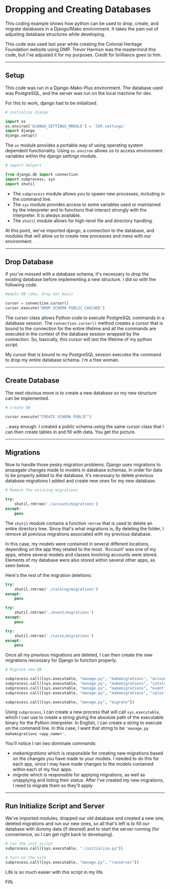 # Dropping and Creating Databases 

This coding example shows how python can be used to drop, create, and migrate databases in a Django/Mako environment. It takes the pain out of adjusting database structures 
while developing.

This code was used last year while creating the Colonial Heritage Foundation
website using DMP. Trevor Harmon was the mastermind this code, but I've 
adjusted it for my purposes. Credit for brilliance goes to him.

***

## Setup

This code was run in a Django-Mako-Plus environment. The database used was PostgreSQL, and the server was run on the local machine for dev. 

For this to work, django had to be initialized. 

```python
# initialize django

import os
os.environ['DJANGO_SETTINGS_MODULE'] = 'CHF.settings'
import django
django.setup()
```
The `os` module provides a portable way of using operating system dependent functionality. Using `os.environ` allows us to access environment variables within the django settings module.

```python
# import helpers

from django.db import connection
import subprocess, sys
import shutil

```
* The `subprocess` module allows you to spawn new processes, including in the command line.
* The `sys` module provides access to some variables used or maintained by the interpreter and to functions that interact strongly with the interpreter. It is always available.
* The `shutil` module allows for high-level file and directory handling. 

At this point, we've imported django, a connection to the database, and modules that will allow us to create new processes and mess with our environment. 

***

## Drop Database
If you've messed with a database schema, it's necessary to drop the existing database before implementing a new structure. I did so with the following code:

```python
#empty DB (aka, drop dat bass)

cursor = connection.cursor()
cursor.execute("DROP SCHEMA PUBLIC CASCADE")
```
The cursor class allows Python code to execute PostgreSQL commands in a database session. The `connection.cursor()` method creates a cursor that is bound to the connection for the entire lifetime and all the commands are executed in the context of the database session wrapped by the connection. So, basically, this cursor will last the lifetime of my python script. 

My cursor that is bound to my PostgreSQL session executes the command to drop my entire database schema. I'm a free woman. 

***

## Create Database
The next obvious move is to create a new database so my new structure can be implemented. 

```python
# create DB

cursor.execute("CREATE SCHEMA PUBLIC")
```
...easy enough. I created a public schema using the same cursor class that I can then create tables in and fill with data. You get the picture. 
***

## Migrations
Now to handle those pesky migration problems. Django uses migrations to propagate changes made to models in database schemas. In order for data to be properly added to the database, it's necessary to delete previous database migrations I added and create new ones for my new database.

```python
# Remove the existing migrations

try:
    shutil.rmtree('./account/migrations')
except:
    pass
```
The `shutil` module contains a function `rmtree` that is used to delete an entire directory tree. Since that's what migrations is, By deleting the folder, I remove all previous migrations associated with my previous database. 

In this case, my models were contained in several different locations, depending on the app they related to the most. 'Account' was one of my apps, where several models and classes involving accounts were stored. Elements of my database were also stored within several other apps, as seen below.   

Here's the rest of the migration deletions:

```python
try:
    shutil.rmtree('./catalog/migrations')
except:
    pass

try:
    shutil.rmtree('./event/migrations')
except:
    pass

try:
    shutil.rmtree('./sales/migrations')
except:
    pass
```

Once all my previous migrations are deleted, I can then create the new migrations necessary for Django to function properly.

```python
# Migrate new DB

subprocess.call([sys.executable, "manage.py", "makemigrations", "account"])
subprocess.call([sys.executable, "manage.py", "makemigrations", "catalog"])
subprocess.call([sys.executable, "manage.py", "makemigrations", "event"])
subprocess.call([sys.executable, "manage.py", "makemigrations", "sales"])

subprocess.call([sys.executable, "manage.py", "migrate"])
```
Using `subprocess`, I can create a new process that will call `sys.executable`, which I can use to create a string giving the absolute path of the executable binary for the Python interpreter. In English, I can create a string to execute on the command line. In this case, I want that string to be `'manage.py makemigrations <app_name>'`. 


You'll notice I ran two dominate commands:
- _makemigrations_ which is responsible for creating new migrations based on the changes you have made to your models. I needed to do this for each app, since I may have made changes to the models contained within each of my four apps.
- _migrate_ which is responsible for applying migrations, as well as unapplying and listing their status. After I've created my new migrations, I need to migrate them so they'll apply

***
 ## Run Initialize Script and Server

We've imported modules, dropped our old database and created a new one, deleted migrations and run our new ones, so all that's left is to fill our database with dummy data (if desired) and to start the server running (for convenience, so I can get right back to developing). 

```python
# run the init script
subprocess.call([sys.executable, ".\initialize.py"])

# turn on the site
subprocess.call([sys.executable, "manage.py", "runserver"])
```

Life is so much easier with this script in my life. 

FIN. 
